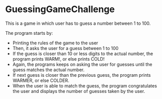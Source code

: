 # GuessingGameChallenge
This is a game in which user has to guess a number between 1 to 100.

The program starts by:
* Printing the rules of the game to the user  
* Then, it asks the user for a guess between 1 to 100  
* If the guess is closer than 10 or less digits to the actual number, the program prints WARM!, or else prints COLD!  
* Again, the programs keeps on asking the user for guesses until the guess matches the actual number.
* If next guess is closer than the previous guess, the program prints WARMER, or else COLDER.  
* When the user is able to match the guess, the program congratulates the user and displays the number of guesses taken by the user.

